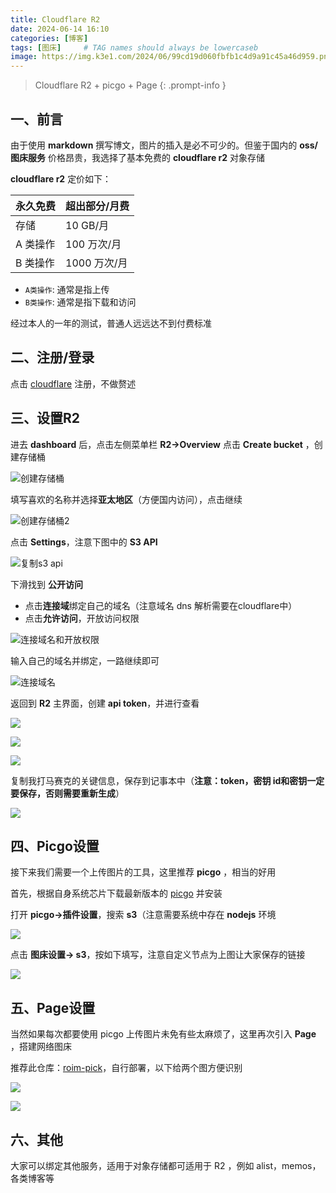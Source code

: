 ```yaml
---
title: Cloudflare R2
date: 2024-06-14 16:10
categories: [博客]
tags: [图床]     # TAG names should always be lowercaseb
image: https://img.k3e1.com/2024/06/99cd19d060fbfb1c4d9a91c45a46d959.png
---
```


> Cloudflare R2 + picgo + Page 
{: .prompt-info }

## 一、前言

由于使用 **markdown** 撰写博文，图片的插入是必不可少的。但鉴于国内的 **oss/图床服务** 价格昂贵，我选择了基本免费的 **cloudflare r2** 对象存储

 **cloudflare r2** 定价如下：

| 永久免费 | 超出部分/月费 |
| -------- | ------------- |
| 存储     | 10 GB/月      |
| A 类操作 | 100 万次/月   |
| B 类操作 | 1000 万次/月  |

- `A类操作`: 通常是指上传
- `B类操作`: 通常是指下载和访问

经过本人的一年的测试，普通人远远达不到付费标准

## 二、注册/登录

点击 [cloudflare](https://dash.cloudflare.com/) 注册，不做赘述

## 三、设置R2

进去 **dashboard** 后，点击左侧菜单栏 **R2->Overview** 点击 **Create bucket** ，创建存储桶

![创建存储桶](https://img.k3e1.com/2024/06/a92bd3da048464c6ba954ff2b2074eaf.webp)





填写喜欢的名称并选择**亚太地区**（方便国内访问），点击继续

![创建存储桶2](https://img.k3e1.com/2024/06/3e5dae73419ba8902a8086a7f0466d51.webp)  





点击 **Settings**，注意下图中的 **S3 API**

![复制s3 api](https://img.k3e1.com/2024/06/1d69d31dcc8e19f31f9c87299bae8921.webp)



下滑找到 **公开访问**

- 点击**连接域**绑定自己的域名（注意域名 dns 解析需要在cloudflare中）
- 点击**允许访问**，开放访问权限

![连接域名和开放权限](https://img.k3e1.com/2024/06/e2f6183f5af324783dbb36cd6df1654d.webp)  

输入自己的域名并绑定，一路继续即可

![连接域名](https://img.k3e1.com/2024/06/9ddb993033599721c6651832b362595c.webp)  



返回到 **R2** 主界面，创建 **api token**，并进行查看

![](https://img.k3e1.com/2024/06/8b832c482985f44d550ec465044c5e05.webp)  

![](https://img.k3e1.com/2024/06/d3ea4194190e63939470ff158a202c0a.webp)  

![](https://img.k3e1.com/2024/06/182dcda4d5fc23fb9e7b3aeafd32b3e7.webp)



复制我打马赛克的关键信息，保存到记事本中（**注意：token，密钥 id和密钥一定要保存，否则需要重新生成**）

![](https://img.k3e1.com/2024/06/f11986cc6378c77f4761bba9dfc9a2b4.webp)

## 四、Picgo设置

接下来我们需要一个上传图片的工具，这里推荐 **picgo** ，相当的好用  

首先，根据自身系统芯片下载最新版本的 [picgo](https://github.com/Molunerfinn/PicGo/releases/)  并安装  

打开 **picgo->插件设置**，搜索 **s3**（注意需要系统中存在 **nodejs** 环境  

![](https://img.k3e1.com/2024/06/80e9d5d06d0a4254e7f0c544e08025d1.webp)



点击 **图床设置-> s3**，按如下填写，注意自定义节点为上图让大家保存的链接

![](https://img.k3e1.com/2024/06/7b1cbf84a705cbaea55ade8b60e9beab.webp)

## 五、Page设置

当然如果每次都要使用 picgo 上传图片未免有些太麻烦了，这里再次引入 **Page** ，搭建网络图床  

推荐此仓库：[roim-pick](https://github.com/k3e1/roim-picx)，自行部署，以下给两个图方便识别

![](https://img.k3e1.com/2024/06/aea4a2869ec95151bf27c23950087904.webp)  

![](https://img.k3e1.com/2024/06/24c6a61e411c06cb3081b27f840cec62.webp)

## 六、其他

大家可以绑定其他服务，适用于对象存储都可适用于 R2 ，例如 alist，memos，各类博客等

